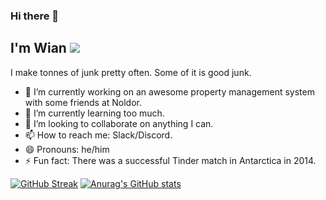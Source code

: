 ### Hi there 👋

## I'm Wian ![](https://komarev.com/ghpvc/?username=wian-lloyd)
I make tonnes of junk pretty often.
Some of it is good junk.

- 🔭 I’m currently working on an awesome property management system with some friends at Noldor.
- 🌱 I’m currently learning too much.
- 👯 I’m looking to collaborate on anything I can.
- 📫 How to reach me: Slack/Discord.
- 😄 Pronouns: he/him
- ⚡ Fun fact: There was a successful Tinder match in Antarctica in 2014.

[![GitHub Streak](https://streak-stats.demolab.com/?user=wian-lloyd&theme=dark)](https://git.io/streak-stats)
[![Anurag's GitHub stats](https://github-readme-stats.vercel.app/api?username=wian-lloyd&show_icons=true&theme=radical)](https://github.com/anuraghazra/github-readme-stats)


<!--
**wian-lloyd/wian-lloyd** is a ✨ _special_ ✨ repository because its `README.md` (this file) appears on your GitHub profile.

Here are some ideas to get you started:

- 🔭 I’m currently working on ...
- 🌱 I’m currently learning ...
- 👯 I’m looking to collaborate on ...
- 🤔 I’m looking for help with ...
- 💬 Ask me about ...
- 📫 How to reach me: ...
- 😄 Pronouns: ...
- ⚡ Fun fact: ...
-->
